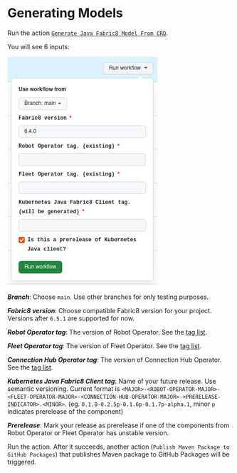# Generating Models

Run the action [`Generate Java Fabric8 Model From CRD`](https://github.com/robolaunch/robot-client-java-fabric8/actions/workflows/generate-client.yaml).

You will see 6 inputs:

![Generate Java Fabric8 Model From CRD](./media/generating-models.png)

***Branch***: Choose `main`. Use other branches for only testing purposes.

***Fabric8 version***: Choose compatible Fabric8 version for your project. Versions after `6.5.1` are supported for now.

***Robot Operator tag***: The version of Robot Operator. See the [tag list](https://github.com/robolaunch/robot-operator/tags).

***Fleet Operator tag***: The version of Fleet Operator. See the [tag list](https://github.com/robolaunch/fleet-operator/tags).

***Connection Hub Operator tag***: The version of Connection Hub Operator. See the [tag list](https://github.com/robolaunch/connection-hub-operator/tags).

***Kubernetes Java Fabric8 Client tag***: Name of your future release. Use semantic versioning. Current format is `<MAJOR>-<ROBOT-OPERATOR-MAJOR>-<FLEET-OPERATOR-MAJOR>-<CONNECTION-HUB-OPERATOR-MAJOR>-<PRERELEASE-INDICATOR>.<MINOR>`. (eg. `0.1.0-0.2.5p-0.1.6p-0.1.7p-alpha.1`, minor `p` indicates prerelease of the component)

***Prerelease***: Mark your release as prerelease if one of the components from Robot Operator or Fleet Operator has unstable version.


Run the action. After it succeeds, another action (`Publish Maven Package to GitHub Packages`) that publishes Maven package to GitHub Packages will be triggered.